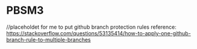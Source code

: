 # PBSM3

//placeholdet for me to put github branch protection rules reference:
https://stackoverflow.com/questions/53135414/how-to-apply-one-github-branch-rule-to-multiple-branches
